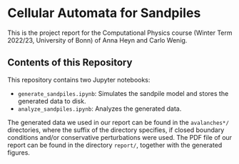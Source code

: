 # Cellular Automata for Sandpiles
This is the project report for the Computational Physics course (Winter Term 2022/23, University of Bonn) of Anna Heyn and Carlo Wenig.

## Contents of this Repository
This repository contains two Jupyter notebooks:
- `generate_sandpiles.ipynb`: Simulates the sandpile model and stores the generated data to disk.
- `analyze_sandpiles.ipynb`: Analyzes the generated data.

The generated data we used in our report can be found in the `avalanches*/` directories, where the suffix of the directory specifies, if closed boundary conditions and/or conservative perturbations were used.
The PDF file of our report can be found in the directory  `report/`, together with the generated figures.
